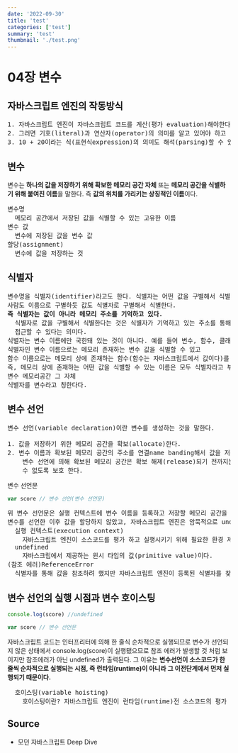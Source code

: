 ```yaml
---
date: '2022-09-30'
title: 'test'
categories: ['test']
summary: 'test'
thumbnail: './test.png'
---
```


# 04장 변수

## 자바스크립트 엔진의 작동방식

<pre>
1. 자바스크립트 엔진이 자바스크립트 코드를 계산(평가 evaluation)해야한다.
2. 그러면 기호(literal)과 연산자(operator)의 의미를 알고 있어야 하고
3. 10 + 20이라는 식(표현식expression)의 의미도 해석(parsing)할 수 있어야 한다.
</pre>

## 변수

변수는 **하나의 값을 저장하기 위해 확보한 메모리 공간 자체** 또는 **메모리 공간을 식별하기 위해 붙여진 이름**을 말한다. 즉 **값의 위치를 가리키는 상징적인 이름**이다.

<pre>
변수명
  메모리 공간에서 저장된 값을 식별할 수 있는 고유한 이름
변수 값
  변수에 저장된 값을 변수 값
할당(assignment)
  변수에 값을 저장하는 것
</pre>

## 식별자

<pre>
변수명을 식별자(identifier)라고도 한다. 식별자는 어떤 값을 구별해서 식별할 수 있는 고유한 이름을 말한다.
사람도 이름으로 구별하듯 값도 식별자로 구별해서 식별한다.
<b>즉 식별자는 값이 아니라 메모리 주소를 기억하고 있다.</b>
  식별자로 값을 구별해서 식별한다는 것은 식별자가 기억하고 있는 주소를 통해 메모리 공간에 저장된 값에
  접근할 수 있다는 의미다.
식별자는 변수 이름에만 국한돼 있는 것이 아니다. 예를 들어 변수, 함수, 클래스 등의 이름은 모두 식별자다.
식별자인 변수 이름으로는 메모리 존재하는 변수 값을 식별할 수 있고
함수 이름으로는 메모리 상에 존재하는 함수(함수는 자바스크립트에서 값이다)를 식별할 수 있다.
즉, 메모리 상에 존재하는 어떤 값을 식별할 수 있는 이름은 모두 식별자라고 부른
변수 메모리공간 그 자체
식별자를 변수라고 칭한다다.
</pre>

## 변수 선언

<pre>
변수 선언(variable declaration)이란 변수를 생성하는 것을 말한다.

1. 값을 저장하기 위한 메모리 공간을 확보(allocate)한다.
2. 변수 이름과 확보된 메모리 공간의 주소를 연결name banding해서 값을 저장할 수 있게 준비해준다.
    변수 선언에 의해 확보된 메모리 공간은 확보 해제(release)되기 전까지는 누구도 확보된 공간을 사용할 
    수 없도록 보호 한다.
</pre>

변수 선언문

```jsx
var score // 변수 선언(변수 선언문)
```

<pre>위 변수 선언문은 실행 컨텍스트에 변수 이름을 등록하고 저장할 메모리 공간을 확보한다.
변수를 선언한 이후 값을 할당하지 않았고, 자바스크립트 엔진은 암묵적으로 undefined를 할당해 초기화 된다.
  실행 컨텍스트(execution context)
    자바스크립트 엔진이 소스코드를 평가 하고 실행시키기 위해 필요한 환경 제공하고, 코드의 실행  결과를 실제로 관리하는 영역이다.
  undefined
    자바스크립에서 제공하는 윈시 타입의 값(primitive value)이다.
(참조 에러)ReferenceError
  식별자를 통해 값을 참조하려 했지만 자바스크립트 엔진이 등록된 식별자를 찾을 수 없을 때 발생하는 에러다.</pre>

## 변수 선언의 실행 시점과 변수 호이스팅

```jsx
console.log(score) //undefined

var score // 변수 선언문
```

자바스크립트 코드는 인터프리터에 의해 한 줄식 순차적으로 실행되므로 변수가 선언되지 않은 상태에서 console.log(score)이 실행됐으므로 참조 에러가 발생할 것 처럼 보이지만 참조에러가 아닌 undefined가 출력된다. 그 이유는 **변수선언이 소스코드가 한 줄씩 순차적으로 실행되는 시점, 즉 런타임(runtime)이 아니라 그 이전단계에서 먼저 실행되기 때문이다.**

<pre>
  호이스팅(variable hoisting)
    호이스팅이란? 자바스크립트 엔진이 런타임(runtime)전 소스코드의 평가 과정에서 변수 선언을 포함한 모든 선언문(변수 선언문, 함수 선언문), 식별자(변수, 함수, 클래스 등)을 소스코드에서 먼저 찾아내 실행시키는 것이다.
</pre>

## Source

- 모던 자바스크립트 Deep Dive
